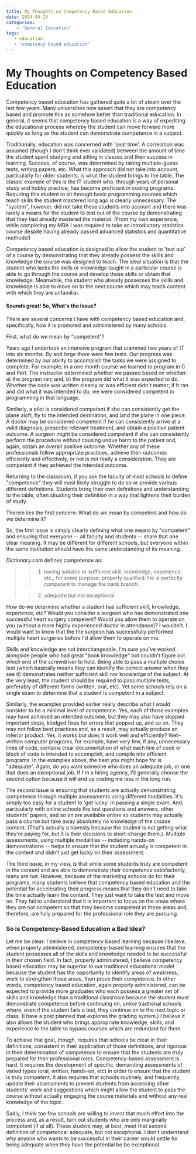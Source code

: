 ```yaml
---
title: My Thoughts on Competency Based Education
date: 2024-04-15
categories:
    - 'General Education'
tags:
   - education
   - 'comptency based education'
---
```

# My Thoughts on Competency Based Education

Competency based education has gathered quite a lot of steam over the last few years.  Many universities now assert that they are competency based and promote this as somehow better than traditional education.  In general, it seems that competency based education is a way of expediting the educational process whereby the student can move forward more quickly so long as the student can demonstrate competence in a subject. 

Traditionally, education was concerned with 'seat time'. A correlation was assumed (though I don't think ever validated) <!-- more --> between the amount of time the student spent studying and sitting in classes and their success in learning.  Success, of course, was determined by taking multiple-guess tests, writing papers, etc.  What this approach did not take into account, particularly for older students, is what the student brings to the table.  The classic example of this is the IT student who, through years of personal study and hobby practice, has become proficient in coding programs.  Requiring this student to sit through basic programming courses which teach skills the student mastered long ago is clearly unnecessary. The "system", however, did not take these students into account and there was rarely a means for the student to test out of the course by demonstrating that they had already mastered the material. (From my own experience, while completing my MBA I was required to take an introductory statistics course despite having already passed advanced statistics and quantitative methods!)

 Competency based education is designed to allow the student to 'test out' of a course by demonstrating that they already possess the skills and knowledge the course was designed to teach. The ideal situation is that the student who lacks the skills or knowledge taught in a particular course is able to go through the course and develop those skills or obtain that knowledge. Meanwhile, the student who already possesses the skills and knowledge is able to move on to the next course which may teach content with which they are unfamiliar.

#### Sounds great! So, What's the Issue?

There are several concerns I have with competency based education and, specifically, how it is promoted and administered by many schools.

First, what do we mean by "competent"?

Years ago I undertook an intensive program that crammed two years of IT into six months. By and large there were few tests.  Our progress was determined by our ability to accomplish the tasks we were assigned to complete. For example, in a one month course we learned to program in C and Perl.  The instructor determined whether we passed based on whether: a) the program ran; and, b) the program did what it was expected to do. Whether the code was written cleanly or was efficient didn't matter; if it ran and did what it was intended to do, we were considered competent in programming in that language.

Similarly, a pilot is considered competent if she can consistently get the plane aloft, fly to the intended destination, and land the plane in one piece.  A doctor may be considered competent if he can consistently arrive at a valid diagnosis, prescribe relevant treatment, and obtain a positive patient outcome. A surgeon might be considered competent if she can consistently perform the procedure without causing undue harm to the patient and, again, obtain an overall positive outcome.  Whether any of these professionals follow appropriate practices, achieve their outcomes efficiently and effectively, or not is not really a consideration. They are competent if they achieved the intended outcome.

Returning to the classroom, if you ask the faculty of most schools to define "competence" they will most likely struggle to do so or provide various different definitions. Students bring their own definitions and understanding to the table, often situating their definition in a way that lightens their burden of study.

Therein lies the first concern:  What do we mean by competent and how do we determine it?  

So, the first issue is simply clearly defining what one means by "competent" and ensuring that everyone -- all faculty and students -- share that one clear meaning.  It may be different for different schools, but everyone within the same institution should have the same understanding of its meaning.

_Dictionary.com_ defines competence as:

> > 1. having suitable or sufficient skill, knowledge, experience, etc., for some purpose; properly qualified: He is perfectly competent to manage the bank branch.
>     
> > 2. adequate but not exceptional.

How do we determine whether a student has sufficient skill, knowledge, experience, etc?  Would you consider a surgeon who has demonstrated one successful heart surgery competent?  Would you allow them to operate on you (without a more highly experienced doctor in attendance)?  I wouldn't.  I would want to know that the the surgeon has successfully performed multiple heart surgeries before I'd allow them to operate on me. 

Skills and knowledge are not interchangeable. I'm sure you've worked alongside people who had great "book knowledge" but couldn't figure out which end of the screwdriver to hold. Being able to pass a multiple choice test (which basically means they can identify the correct answer when they see it) demonstrates neither sufficient skill nor knowledge of the subject.  At the very least, the student should be required to pass multiple tests, preferably of different forms (written, oral, etc). Yet some schools rely on a single exam to determine that a student is competent in a subject. 

Similarly, the examples provided earlier really describe what I would consider to be a minimal level of competence. Yes, each of those examples may have achieved an intended outcome, but they may also have skipped important steps, kludged fixes for errors that popped up, and so on.  They may not follow best practices and, as a result, may actually produce an inferior product. Yes, it works but does it work well and efficiently?  Well-written computer programs, for example, have very few, if any, unnecessary lines of code, contains clear documentation of what each line of code or block of code is intended to accomplish, and compile into efficient programs.  In the examples above, the best you might hope for is "adequate".  Again, do you want someone who does an adequate job, or one that does an exceptional job.  If I'm a hiring agency, I'll generally choose the second option because it will end up costing me less in the long run.


The second issue is ensuring that students are actually demonstrating competence through multiple assessments using different modalities.  It's simply too easy for a student to 'get lucky' in passing a single exam. And, particularly with online schools the test questions and answers, other students' papers, and so on are available online so students may actually pass a course but take away absolutely no knowledge of the course content. (That's actually a travesty because the student is not getting what they're paying for, but it is their decisions to short-change them.). Multiple assessments, using multiple modalities -- including hands-on demonstrations -- helps to ensure that the student actually is competent in the content and didn't just get lucky on their assessment.

The third issue, in my view, is that while some students truly are competent in the content and are able to demonstrate their competence satisfactorily, many are not.  However, because of the marketing schools do for their programs, many students believe that competency based education and the potential for accelerating their progress means that they don't need to take the time actually learn the content. They just want to take the test and move on.  They fail to understand that it is important to focus on the areas where they are not competent so that they become competent in those areas and, therefore, are fully prepared for the professional role they are pursuing. 

### So is Competency-Based Education a Bad Idea?

Let me be clear: I believe in competency based learning because I believe, when properly administered, competency-based learning ensures that the student possesses all of the skills and knowledge needed to be successful in their chosen field. In fact, properly administered, I believe competency based education may be superior to our traditional educational model because the student has the opportunity to identify areas of weakness, work to strengthen those areas, then prove their competence.  In other words, competency based education, again properly administered, can be expected to provide more graduates who each possess a greater set of skills and knowledge than a traditional classroom because the student must demonstrate competence before continuing on, unlike tradtional schools where, even if the student fails a test, they continue on to the next topic or class. (I have a post planned that explores the grading system.) I believe it also allows the student who brings appropriate knowledge, skills, and experience to the table to bypass courses which are redundant for them.  

To achieve that goal, though, requires that schools be clear in their definitions, consistent in their application of those definitions, and rigorous in their determination of competence to ensure that the students are truly prepared for their professional roles. Competency-based assessment is hard.  It requires the development of specific, demanding assessments of varied types (oral, written, hands-on, etc) in order to ensure that the student is truly competent. It also requires that schools routinely, and frequently, update their assessments to prevent students from accessing other students' work and suggestions which might allow the student to pass the course without actually engaging the course materials and without any real knowledge of the topic. 

Sadly, I think too few schools are willing to invest that much effort into the process and, as a result, turn out students who are only marginally competent (if at all).  These student may, at best, meet that second definition of competence: adequate, but not exceptional.  I don't understand why anyone who wants to be successful in their career would settle for being adequate when they have the potential be be exceptional.
